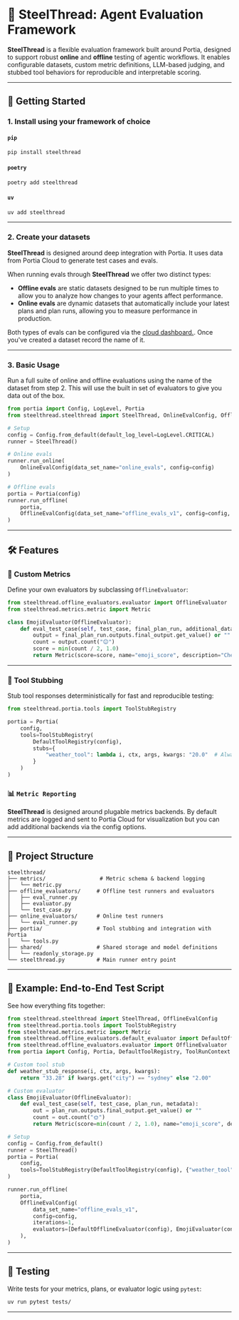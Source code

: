 # 🧵 SteelThread: Agent Evaluation Framework

**SteelThread** is a flexible evaluation framework built around Portia, designed to support robust **online** and **offline** testing of agentic workflows. It enables configurable datasets, custom metric definitions, LLM-based judging, and stubbed tool behaviors for reproducible and interpretable scoring.

---

## 🚀 Getting Started

### 1. **Install using your framework of choice**

#### `pip`
```bash
pip install steelthread
```
#### `poetry`
```bash
poetry add steelthread
```
#### `uv`
```bash
uv add steelthread
```

---

### 2. **Create your datasets**

**SteelThread** is designed around deep integration with Portia. It uses data from Portia Cloud to generate test cases and evals. 

When running evals through **SteelThread** we offer two distinct types:

- **Offline evals** are static datasets designed to be run multiple times to allow you to analyze how changes to your agents affect performance.
- **Online evals** are dynamic datasets that automatically include your latest plans and plan runs, allowing you to measure performance in production.

Both types of evals can be configured via the [cloud dashboard.](https://app.portialabs.ai/dashboard/evals). Once you've created a dataset record the name of it.

---

### 3. **Basic Usage**

Run a full suite of online and offline evaluations using the name of the dataset from step 2. This will use the built in set of evaluators to give you data out of the box.

```python
from portia import Config, LogLevel, Portia
from steelthread.steelthread import SteelThread, OnlineEvalConfig, OfflineEvalConfig

# Setup
config = Config.from_default(default_log_level=LogLevel.CRITICAL)
runner = SteelThread()

# Online evals
runner.run_online(
    OnlineEvalConfig(data_set_name="online_evals", config=config)
)

# Offline evals
portia = Portia(config)
runner.run_offline(
    portia,
    OfflineEvalConfig(data_set_name="offline_evals_v1", config=config, iterations=4)
)
```

---

## 🛠️ Features

### 🧪 Custom Metrics
Define your own evaluators by subclassing `OfflineEvaluator`:

```python
from steelthread.offline_evaluators.evaluator import OfflineEvaluator
from steelthread.metrics.metric import Metric

class EmojiEvaluator(OfflineEvaluator):
    def eval_test_case(self, test_case, final_plan_run, additional_data):
        output = final_plan_run.outputs.final_output.get_value() or ""
        count = output.count("😊")
        score = min(count / 2, 1.0)
        return Metric(score=score, name="emoji_score", description="Checks for emoji use")
```

---

### 🧩 Tool Stubbing

Stub tool responses deterministically for fast and reproducible testing:

```python
from steelthread.portia.tools import ToolStubRegistry

portia = Portia(
    config,
    tools=ToolStubRegistry(
        DefaultToolRegistry(config),
        stubs={
            "weather_tool": lambda i, ctx, args, kwargs: "20.0"  # Always returns 20.0
        }
    )
)
```

### 📊 `Metric Reporting`

**SteelThread** is designed around plugable metrics backends. By default metrics are logged and sent to Portia Cloud for visualization but you can add additional backends via the config options.

---

## 📁 Project Structure

```
steelthread/
├── metrics/                 # Metric schema & backend logging
│   └── metric.py
├── offline_evaluators/     # Offline test runners and evaluators
│   ├── eval_runner.py
│   ├── evaluator.py
│   └── test_case.py
├── online_evaluators/      # Online test runners
│   └── eval_runner.py
├── portia/                 # Tool stubbing and integration with Portia
│   └── tools.py
├── shared/                 # Shared storage and model definitions
│   └── readonly_storage.py
└── steelthread.py          # Main runner entry point
```

---

## 🧪 Example: End-to-End Test Script

See how everything fits together:

```python
from steelthread.steelthread import SteelThread, OfflineEvalConfig
from steelthread.portia.tools import ToolStubRegistry
from steelthread.metrics.metric import Metric
from steelthread.offline_evaluators.default_evaluator import DefaultOfflineEvaluator
from steelthread.offline_evaluators.evaluator import OfflineEvaluator
from portia import Config, Portia, DefaultToolRegistry, ToolRunContext

# Custom tool stub
def weather_stub_response(i, ctx, args, kwargs):
    return "33.28" if kwargs.get("city") == "sydney" else "2.00"

# Custom evaluator
class EmojiEvaluator(OfflineEvaluator):
    def eval_test_case(self, test_case, plan_run, metadata):
        out = plan_run.outputs.final_output.get_value() or ""
        count = out.count("🌞")
        return Metric(score=min(count / 2, 1.0), name="emoji_score", description="Emoji usage")

# Setup
config = Config.from_default()
runner = SteelThread()
portia = Portia(
    config,
    tools=ToolStubRegistry(DefaultToolRegistry(config), {"weather_tool": weather_stub_response})
)

runner.run_offline(
    portia,
    OfflineEvalConfig(
        data_set_name="offline_evals_v1",
        config=config,
        iterations=1,
        evaluators=[DefaultOfflineEvaluator(config), EmojiEvaluator(config)],
    ),
)
```

---

## 🧪 Testing

Write tests for your metrics, plans, or evaluator logic using `pytest`:

```bash
uv run pytest tests/
```

---
